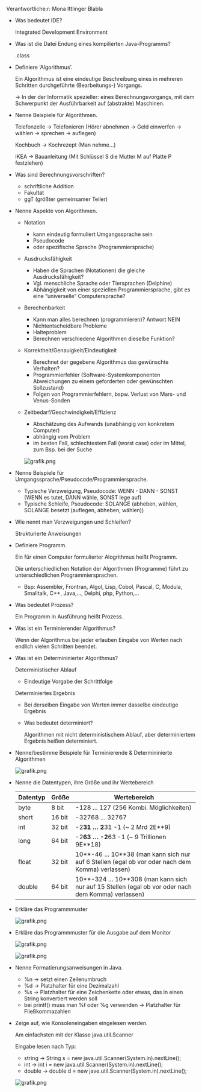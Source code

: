Verantwortliche:r: Mona Ittlinger
Blabla
- Was bedeutet IDE?
    
    Integrated Development Environment
    
- Was ist die Datei Endung eines kompilierten Java-Programms?
    
    .class
    
- Definiere ‘Algorithmus’.
    
    Ein Algorithmus ist eine eindeutige Beschreibung eines in mehreren Schritten durchgeführte (Bearbeitungs-) Vorgangs. 
    
    → In der der Informatik spezieller: eines Berechnungsvorgangs, mit dem Schwerpunkt der Ausführbarkeit auf (abstrakte) Maschinen.
    
- Nenne Beispiele für Algorithmen.
    
    Telefonzelle → Telefonieren (Hörer abnehmen → Geld einwerfen → wählen → sprechen → auflegen)
    
    Kochbuch → Kochrezept (Man nehme…)
    
    IKEA → Bauanleitung (Mit Schlüssel S die Mutter M auf Platte P festziehen)
    
- Was sind Berechnungsvorschriften?
    - schriftliche Addition
    - Fakultät
    - ggT (größter gemeinsamer Teiler)
- Nenne Aspekte von Algorithmen.
    - Notation
        - kann eindeutig formuliert Umgangssprache sein
        - Pseudocode
        - oder spezifische Sprache (Programmiersprache)
    - Ausdrucksfähigkeit
        - Haben die Sprachen (Notationen) die gleiche Ausdrucksfähigkeit?
        - Vgl. menschliche Sprache oder Tiersprachen (Delphine)
        - Abhängigkeit von einer speziellen Programmiersprache, gibt es eine “universelle” Computersprache?
    - Berechenbarkeit
        - Kann man alles berechnen (programmieren)? Antwort NEIN
        - Nichtentscheidbare Probleme
        - Halteproblem
        - Berechnen verschiedene Algorithmen dieselbe Funktion?
    - Korrektheit/Genauigkeit/Eindeutigkeit
        - Berechnet der gegebene Algorithmus das gewünschte Verhalten?
        - Programmierfehler (Software-Systemkomponenten Abweichungen zu einem geforderten oder gewünschten Sollzustand)
        - Folgen von Programmierfehlern, bspw. Verlust von Mars- und Venus-Sonden
    - Zeitbedarf/Geschwindigkeit/Effizienz
        - Abschätzung des Aufwands (unabhängig von konkretem Computer)
        - abhängig vom Problem
        - im besten Fall, schlechtestem Fall (worst case) oder im Mittel, zum Bsp. bei der Suche
        
        ![grafik.png](grafik.png)
        
- Nenne Beispiele für Umgangssprache/Pseudocode/Programmiersprache.
    - Typische Verzweigung, Pseudocode: WENN - DANN - SONST (WENN es tutet, DANN wähle, SONST lege auf)
    - Typische Schleife, Pseudocode: SOLANGE (abheben, wählen, SOLANGE besetzt (auflegen, abheben, wählen))
- Wie nennt man Verzweigungen und Schleifen?
    
    Strukturierte Anweisungen
    
- Definiere Programm.
    
    Ein für einen Computer formulierter Alogrithmus heißt Programm. 
    
    Die unterschiedlichen Notation der Algorithmen (Programme) führt zu unterschiedlichen Programmiersprachen.
    
    - Bsp: Assembler, Frontran, Algol, Lisp, Cobol, Pascal, C, Modula, Smalltalk, C++, Java,…, Delphi, php, Python,…
- Was bedeutet Prozess?
    
    Ein Programm in Ausführung heißt Prozess.
    
- Was ist ein Terminierender Algorithmus?
    
    Wenn der Algorithmus bei jeder erlauben Eingabe von Werten nach endlich vielen Schritten beendet.
    
- Was ist ein Determininierter Algorithmus?
    
    Deterministischer Ablauf
    
    - Eindeutige Vorgabe der Schrittfolge
    
    Determiniertes Ergebnis
    
    - Bei derselben Eingabe von Werten immer dasselbe eindeutige Ergebnis
    - Was bedeutet determiniert?
        
        Algorithmen mit nicht deterministischem Ablauf, aber determiniertem Ergebnis heißen determiniert.
        
- Nenne/bestimme Beispiele für Terminierende & Determininierte Algorithmen
    
    ![grafik.png](grafik%201.png)
    
- Nenne die Datentypen, ihre Größe und ihr Wertebereich
    
    
    | Datentyp | Größe | Wertebereich |
    | --- | --- | --- |
    | byte | 8 bit | -128 … 127 (256 Kombi. Möglichkeiten) |
    | short | 16 bit | -32768 … 32767 |
    | int | 32 bit | -2**31 … 2**31 -1 (~ 2 Mrd 2E**9) |
    | long | 64 bit | -2**63 … -2**63 -1 (~ 9 Trillionen 9E**18) |
    | float | 32 bit | 10**-46 … 10**38 (man kann sich nur auf 6 Stellen (egal ob vor oder nach dem Komma) verlassen) |
    | double | 64 bit | 10**-324 … 10**308 (man kann sich nur auf 15 Stellen (egal ob vor oder nach dem Komma) verlassen) |
- Erkläre das Programmmuster
    
    ![grafik.png](grafik%202.png)
    
- Erkläre das Programmmuster für die Ausgabe auf dem Monitor
    
    ![grafik.png](grafik%203.png)
    
    ![grafik.png](grafik%204.png)
    
- Nenne Formatierungsanweisungen in Java.
    - %n → setzt einen Zeilenumbruch
    - %d → Platzhalter für eine Dezimalzahl
    - %s → Platzhalter für eine Zeichenkette oder etwas, das in einen String konvertiert werden soll
    - bei printf() muss man %f oder %g verwenden → Platzhalter für Fließkommazahlen
- Zeige auf, wie Konsoleneingaben eingelesen werden.
    
    Am einfachsten mit der Klasse java.util.Scanner
    
    Eingabe lesen nach Typ:
    
    - string → String s = new java.util.Scanner(System.in).nextLine();
    - int → int i = new java.util.Scanner(System.in).nextLine();
    - double → double d = new jave.util.Scanner(System.in).nextLine();
    
    ![grafik.png](grafik%205.png)